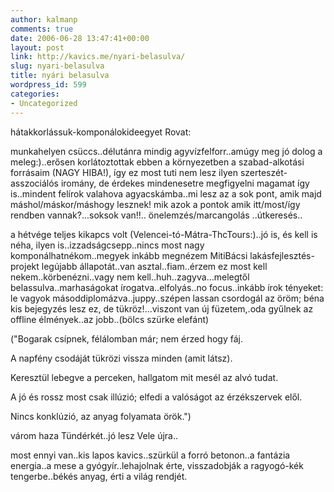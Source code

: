 ```yaml
---
author: kalmanp
comments: true
date: 2006-06-28 13:47:41+00:00
layout: post
link: http://kavics.me/nyari-belasulva/
slug: nyari-belasulva
title: nyári belasulva
wordpress_id: 599
categories:
- Uncategorized
---
```



hátakkorlássuk-komponálokideegyet Rovat:






munkahelyen csüccs..délutánra mindig agyvízfelforr..amúgy meg jó dolog a meleg:)..erősen korlátoztottak ebben a környezetben a szabad-alkotási forrásaim (NAGY HIBA!), így ez most tuti nem lesz ilyen szerteszét-asszociálós iromány, de érdekes mindenesetre megfigyelni magamat így is..mindent felírok valahova agyacskámba..mi lesz az a sok pont, amik majd máshol/máskor/máshogy lesznek! mik azok a pontok amik itt/most/így rendben vannak?...soksok van!!.. önelemzés/marcangolás ..útkeresés..






a hétvége teljes kikapcs volt (Velencei-tó-Mátra-ThcTours:)..jó is, és kell is néha, ilyen is..izzadságcsepp..nincs most nagy komponálhatnékom..megyek inkább megnézem MitiBácsi lakásfejlesztés-projekt legújabb állapotát..van asztal..fiam..érzem ez most kell nekem..körbenézni..vagy nem kell..huh..zagyva...melegtől belassulva..marhaságokat írogatva..elfolyás..no focus..inkább írok tényeket: le vagyok másoddiplomázva..juppy..szépen lassan csordogál az öröm; béna kis bejegyzés lesz ez, de tükröz!...viszont van új füzetem,.oda gyűlnek az offline élmények..az jobb..(bölcs szürke elefánt)






("Bogarak csípnek, félálomban már; nem érzed hogy fáj.  

A napfény csodáját tükrözi vissza minden (amit látsz).  

Keresztül lebegve a perceken, hallgatom mit mesél az alvó tudat.  

A jó és rossz most csak illúzió; elfedi a valóságot az érzékszervek elől.  

Nincs konklúzió, az anyag folyamata örök.") 






várom haza Tündérkét..jó lesz Vele újra..






most ennyi van..kis lapos kavics..szürkül a forró betonon..a fantázia energia..a mese a gyógyír..lehajolnak érte, visszadobják a ragyogó-kék tengerbe..békés anyag, érti a világ rendjét. 

